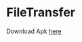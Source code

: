 # FileTransfer

Download Apk [here](https://drive.google.com/file/d/18yIb7lEVFkIG_n1Cz_kMaLhZhGcApMXG/view?usp=sharing)

